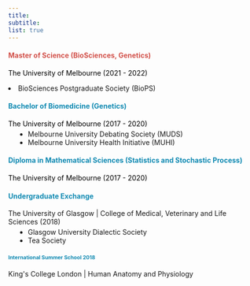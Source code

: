 ```yaml
---
title: 
subtitle:  
list: true
---
```


 <div class="col-12">
 <div class="row experience">
 <div class="col py-2">
 
 
  <div class="card experience course">    
         <div class="card-body">
             
  <h4 class="card-title exp-title text-muted my-0"><span style="color:#D2524B">
  <span class="edu-title-top">
  <i class="fas fa-graduation-cap">
  </i>
  Master of Science (BioSciences, Genetics)
  </span> 
  </h4>
  </spa> 
  
  <div class="card-subtitle my-0 article-metadata">
  
  <p class='employ-text' style="color:#000000"> The University of Melbourne (2021 - 2022) </p> 
  <li> BioSciences Postgraduate Society (BioPS)  </li> 
  
</div>
</div>
</div> 

 <div class="card experience course">  
        <div class="card-body">
        
<h4 class="card-title exp-title text-muted my-0">
<span style="color:#118AB2">
<span class="edu-title">
  <i class="fas fa-graduation-cap">
  </i>
  Bachelor of Biomedicine (Genetics)
  </h4> 
  
  </span> 
  <span >
  <div class="card-subtitle my-0 article-metadata">
  <p class='employ-text' style="color:#000000"> The University of Melbourne (2017 - 2020) </p>
  <span class='employ-text'>
  <ul style="margin-top:-10px;padding-left:40px">  
  
  <li> Melbourne University Debating Society (MUDS) </li>
  <li> Melbourne University Health Initiative (MUHI) </li> 
   </ul> 
   </dd> 
   </dl>
   </span> 
</div>
</div>
</div>

 <div class="card experience course">  
        <div class="card-body">
        
<h4 class="card-title exp-title text-muted my-0">
<span style="color:#118AB2">
<span class="edu-title">
  <i class="fas fa-graduation-cap">
  </i>
  Diploma in Mathematical Sciences (Statistics and Stochastic Process)
  </h4> 
  </span> 
  <div class="card-subtitle my-0 article-metadata">
  <p class='employ-text' style="color:#000000"> The University of Melbourne (2017 - 2020) </p>

   
</div>
</div>
</div>

 <div class="card experience course">  
        <div class="card-body">
        
<h4 class="card-title exp-title text-muted my-0">

<span style="color:#118AB2">
<span class="edu-title">
  <i class="fas fa-globe-americas"></i> 
  Undergraduate Exchange 
  
  </h4> 
  </span> 
  
  <div class="card-subtitle my-0 article-metadata">
  <p class='employ-text'> The University of Glasgow | College of Medical, Veterinary and Life Sciences (2018)  </p> 
  <ul style="margin-top:-10px;padding-left:40px">  
  <li> Glasgow University Dialectic Society </li>
  <li> Tea Society </li>
  </ul> 

</div>
</div>
</div>

 <div class="card experience course">  
        <div class="card-body">
        
<h4 class="card-title exp-title text-muted my-0"><span style="font-size:1.1vw;color:#118AB2">
  <span class="edu-title">
  <i class="fas fa-globe-americas"></i> 
  International Summer School 2018 

  </h4> 
  </span>
  
  <div class="card-subtitle my-0 article-metadata">
  <p class='employ-text'> King's College London | Human Anatomy and Physiology  </p>

   
</div>
</div>
</div>









</div> 
</div> 
</div> 
